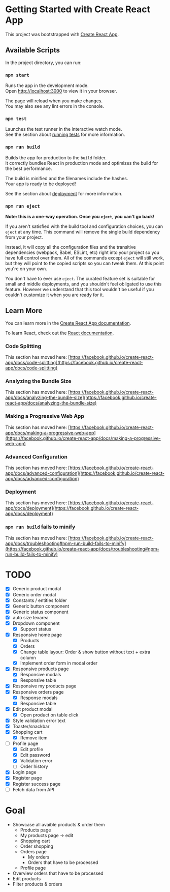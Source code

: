 # Getting Started with Create React App

This project was bootstrapped with [Create React App](https://github.com/facebook/create-react-app).

## Available Scripts

In the project directory, you can run:

### `npm start`

Runs the app in the development mode.\
Open [http://localhost:3000](http://localhost:3000) to view it in your browser.

The page will reload when you make changes.\
You may also see any lint errors in the console.

### `npm test`

Launches the test runner in the interactive watch mode.\
See the section about [running tests](https://facebook.github.io/create-react-app/docs/running-tests) for more information.

### `npm run build`

Builds the app for production to the `build` folder.\
It correctly bundles React in production mode and optimizes the build for the best performance.

The build is minified and the filenames include the hashes.\
Your app is ready to be deployed!

See the section about [deployment](https://facebook.github.io/create-react-app/docs/deployment) for more information.

### `npm run eject`

**Note: this is a one-way operation. Once you `eject`, you can't go back!**

If you aren't satisfied with the build tool and configuration choices, you can `eject` at any time. This command will remove the single build dependency from your project.

Instead, it will copy all the configuration files and the transitive dependencies (webpack, Babel, ESLint, etc) right into your project so you have full control over them. All of the commands except `eject` will still work, but they will point to the copied scripts so you can tweak them. At this point you're on your own.

You don't have to ever use `eject`. The curated feature set is suitable for small and middle deployments, and you shouldn't feel obligated to use this feature. However we understand that this tool wouldn't be useful if you couldn't customize it when you are ready for it.

## Learn More

You can learn more in the [Create React App documentation](https://facebook.github.io/create-react-app/docs/getting-started).

To learn React, check out the [React documentation](https://reactjs.org/).

### Code Splitting

This section has moved here: [https://facebook.github.io/create-react-app/docs/code-splitting](https://facebook.github.io/create-react-app/docs/code-splitting)

### Analyzing the Bundle Size

This section has moved here: [https://facebook.github.io/create-react-app/docs/analyzing-the-bundle-size](https://facebook.github.io/create-react-app/docs/analyzing-the-bundle-size)

### Making a Progressive Web App

This section has moved here: [https://facebook.github.io/create-react-app/docs/making-a-progressive-web-app](https://facebook.github.io/create-react-app/docs/making-a-progressive-web-app)

### Advanced Configuration

This section has moved here: [https://facebook.github.io/create-react-app/docs/advanced-configuration](https://facebook.github.io/create-react-app/docs/advanced-configuration)

### Deployment

This section has moved here: [https://facebook.github.io/create-react-app/docs/deployment](https://facebook.github.io/create-react-app/docs/deployment)

### `npm run build` fails to minify

This section has moved here: [https://facebook.github.io/create-react-app/docs/troubleshooting#npm-run-build-fails-to-minify](https://facebook.github.io/create-react-app/docs/troubleshooting#npm-run-build-fails-to-minify)

# TODO

-  [x] Generic product modal
-  [x] Generic order modal
-  [x] Constants / entities folder
-  [x] Generic button component
-  [x] Generic status component
-  [x] auto size texarea
-  [x] Dropdown component
   -  [x] Support status
-  [x] Responsive home page
   -  [x] Products
   -  [x] Orders
   -  [x] Change table layour: Order & show button without text + extra column
   -  [x] Implement order form in modal order
-  [x] Responsive products page
   -  [x] Responsive modals
   -  [x] Responsive table
-  [x] Responsive my products page
-  [x] Responsive orders page
   -  [x] Response modals
   -  [x] Responsive table
-  [x] Edit product modal
   -  [x] Open product on table click
-  [x] Style validation error text
-  [x] Toaster/snackbar
-  [x] Shopping cart
   -  [x] Remove item
-  [ ] Profile page
   -  [x] Edit profile
   -  [x] Edit password
   -  [x] Validation error
   -  [ ] Order history
-  [x] Login page
-  [x] Register page
-  [x] Register success page
-  [ ] Fetch data from API

# Goal

-  Showcase all avaible products & order them
   -  Products page
   -  My products page -> edit
   -  Shopping cart
   -  Order shopping
   -  Orders page
      -  My orders
      -  Orders that have to be processed
   -  Profile page
-  Overview orders that have to be processed
-  Edit products
-  Filter products & orders

